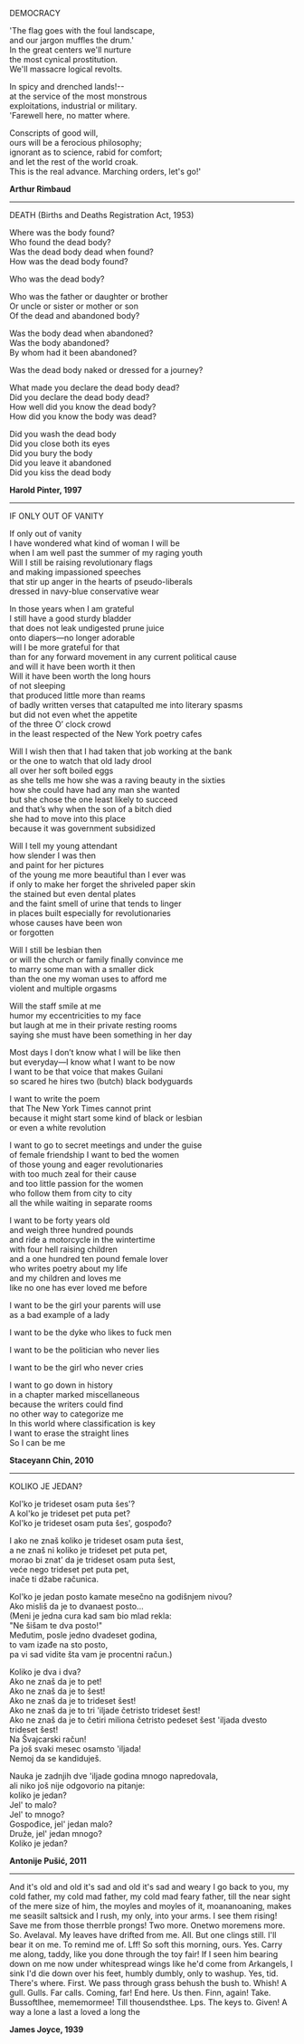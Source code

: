 DEMOCRACY  
  
'The flag goes with the foul landscape,  
and our jargon muffles the drum.'  
In the great centers we'll nurture  
the most cynical prostitution.  
We'll massacre logical revolts.  
  
In spicy and drenched lands!--  
at the service of the most monstrous  
exploitations, industrial or military.  
'Farewell here, no matter where.  
  
Conscripts of good will,  
ours will be a ferocious philosophy;  
ignorant as to science, rabid for comfort;  
and let the rest of the world croak.  
This is the real advance. Marching orders, let's go!'  
  
**Arthur Rimbaud**

---

DEATH (Births and Deaths Registration Act, 1953)  
 
Where was the body found?  
Who found the dead body?  
Was the dead body dead when found?  
How was the dead body found?  
  
Who was the dead body?  

Who was the father or daughter or brother  
Or uncle or sister or mother or son  
Of the dead and abandoned body?  
 
Was the body dead when abandoned?  
Was the body abandoned?  
By whom had it been abandoned?  
  
Was the dead body naked or dressed for a journey?  

What made you declare the dead body dead?  
Did you declare the dead body dead?  
How well did you know the dead body?  
How did you know the body was dead?  
 
Did you wash the dead body  
Did you close both its eyes  
Did you bury the body  
Did you leave it abandoned  
Did you kiss the dead body  
 
**Harold Pinter, 1997**
  
---

IF ONLY OUT OF VANITY  

If only out of vanity  
I have wondered what kind of woman I will be  
when I am well past the summer of my raging youth  
Will I still be raising revolutionary flags  
and making impassioned speeches  
that stir up anger in the hearts of pseudo-liberals  
dressed in navy-blue conservative wear  
  
In those years when I am grateful  
I still have a good sturdy bladder  
that does not leak undigested prune juice  
onto diapers—no longer adorable  
will I be more grateful for that  
than for any forward movement in any current political cause   
and will it have been worth it then  
Will it have been worth the long hours  
of not sleeping  
that produced little more than reams  
of badly written verses that catapulted me into literary spasms  
but did not even whet the appetite  
of the three O’ clock crowd  
in the least respected of the New York poetry cafes  
  
Will I wish then that I had taken that job working at the bank  
or the one to watch that old lady drool  
all over her soft boiled eggs  
as she tells me how she was a raving beauty in the sixties  
how she could have had any man she wanted  
but she chose the one least likely to succeed  
and that’s why when the son of a bitch died  
she had to move into this place  
because it was government subsidized  
  
Will I tell my young attendant  
how slender I was then  
and paint for her pictures  
of the young me more beautiful than I ever was  
if only to make her forget the shriveled paper skin  
the stained but even dental plates  
and the faint smell of urine that tends to linger  
in places built especially for revolutionaries  
whose causes have been won  
or forgotten  
  
Will I still be lesbian then  
or will the church or family finally convince me  
to marry some man with a smaller dick  
than the one my woman uses to afford me  
violent and multiple orgasms  
  
Will the staff smile at me  
humor my eccentricities to my face  
but laugh at me in their private resting rooms  
saying she must have been something in her day  
  
Most days I don’t know what I will be like then  
but everyday—I know what I want to be now  
I want to be that voice that makes Guilani  
so scared he hires two (butch) black bodyguards  
  
I want to write the poem  
that The New York Times cannot print  
because it might start some kind of black or lesbian  
or even a white revolution  
  
I want to go to secret meetings and under the guise  
of female friendship I want to bed the women  
of those young and eager revolutionaries  
with too much zeal for their cause  
and too little passion for the women  
who follow them from city to city  
all the while waiting in separate rooms  
  
I want to be forty years old  
and weigh three hundred pounds   
and ride a motorcycle in the wintertime  
with four hell raising children  
and a one hundred ten pound female lover  
who writes poetry about my life  
and my children and loves me  
like no one has ever loved me before  
  
I want to be the girl your parents will use  
as a bad example of a lady  
  
I want to be the dyke who likes to fuck men   
  
I want to be the politician who never lies  
  
I want to be the girl who never cries  
  
I want to go down in history  
in a chapter marked miscellaneous  
because the writers could find  
no other way to categorize me  
In this world where classification is key  
I want to erase the straight lines  
So I can be me  
  
**Staceyann Chin, 2010**
    
---
  
KOLIKO JE JEDAN?  
  
Kol'ko je trideset osam puta šes'?  
A kol'ko je trideset pet puta pet?  
Kol'ko je trideset osam puta šes', gospođo?  
  
I ako ne znaš koliko je trideset osam puta šest,  
a ne znaš ni koliko je trideset pet puta pet,  
morao bi znat' da je trideset osam puta šest,  
veće nego trideset pet puta pet,  
inače ti džabe računica.  

Kol'ko je jedan posto kamate mesečno na godišnjem nivou?  
Ako misliš da je to dvanaest posto...  
(Meni je jedna cura kad sam bio mlad rekla:  
"Ne šišam te dva posto!"  
Međutim, posle jedno dvadeset godina,  
to vam izađe na sto posto,  
pa vi sad vidite šta vam je procentni račun.)  

Koliko je dva i dva?  
Ako ne znaš da je to pet!  
Ako ne znaš da je to šest!  
Ako ne znaš da je to trideset šest!  
Ako ne znaš da je to tri 'iljade četristo trideset šest!  
Ako ne znaš da je to četiri miliona četristo pedeset šest 'iljada dvesto trideset šest!  
Na Švajcarski račun!  
Pa još svaki mesec osamsto 'iljada!  
Nemoj da se kandiduješ.    
    
Nauka je zadnjih dve 'iljade godina mnogo napredovala,  
ali niko još nije odgovorio na pitanje:  
koliko je jedan?  
Jel' to malo?  
Jel' to mnogo?  
Gospođice, jel' jedan malo?  
Druže, jel' jedan mnogo?  
Koliko je jedan?  

**Antonije Pušić, 2011**  

---

And it's old and old it's sad and old it's sad and weary I go back to you, my cold father, my cold mad father, my cold mad feary father, till the near sight of the mere size of him, the moyles and moyles of it, moananoaning, makes me	seasilt saltsick and I rush, my only, into your arms. I see them	rising! Save me from those therrble prongs! Two more. Onetwo	moremens more. So. Avelaval. My leaves have drifted from me.	All. But one clings still. I'll bear it on me. To remind me of. Lff!	So soft this morning, ours. Yes. Carry me along, taddy, like you	done through the toy fair! If I seen him bearing down on me now	under whitespread wings like he'd come from Arkangels, I sink	I'd die down over his feet, humbly dumbly, only to washup. Yes,	tid. There's where. First. We pass through grass behush the bush	to. Whish! A gull. Gulls. Far calls. Coming, far! End here. Us	then. Finn, again! Take. Bussoftlhee, mememormee! Till thousendsthee. Lps. The keys to. Given! A way a lone a last a loved a	long the  
  
**James Joyce, 1939**  
